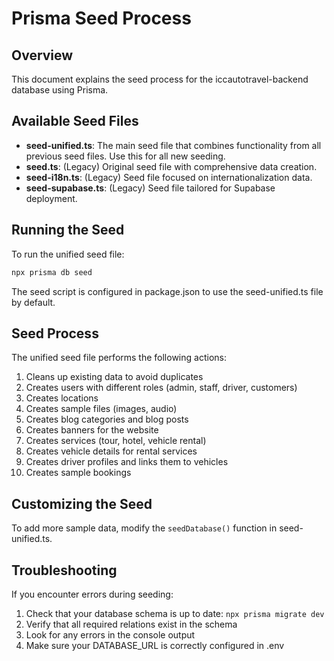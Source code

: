 # Prisma Seed Process

## Overview

This document explains the seed process for the iccautotravel-backend database using Prisma.

## Available Seed Files

- **seed-unified.ts**: The main seed file that combines functionality from all previous seed files. Use this for all new seeding.
- **seed.ts**: (Legacy) Original seed file with comprehensive data creation.
- **seed-i18n.ts**: (Legacy) Seed file focused on internationalization data.
- **seed-supabase.ts**: (Legacy) Seed file tailored for Supabase deployment.

## Running the Seed

To run the unified seed file:

```bash
npx prisma db seed
```

The seed script is configured in package.json to use the seed-unified.ts file by default.

## Seed Process

The unified seed file performs the following actions:

1. Cleans up existing data to avoid duplicates
2. Creates users with different roles (admin, staff, driver, customers)
3. Creates locations
4. Creates sample files (images, audio)
5. Creates blog categories and blog posts
6. Creates banners for the website
7. Creates services (tour, hotel, vehicle rental)
8. Creates vehicle details for rental services
9. Creates driver profiles and links them to vehicles
10. Creates sample bookings

## Customizing the Seed

To add more sample data, modify the `seedDatabase()` function in seed-unified.ts.

## Troubleshooting

If you encounter errors during seeding:

1. Check that your database schema is up to date: `npx prisma migrate dev`
2. Verify that all required relations exist in the schema
3. Look for any errors in the console output
4. Make sure your DATABASE_URL is correctly configured in .env

